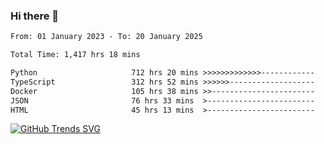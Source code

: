 ### Hi there 👋

<!--START_SECTION:waka-->

```txt
From: 01 January 2023 - To: 20 January 2025

Total Time: 1,417 hrs 18 mins

Python                     712 hrs 20 mins >>>>>>>>>>>>>------------   50.26 %
TypeScript                 312 hrs 52 mins >>>>>>-------------------   22.07 %
Docker                     105 hrs 38 mins >>-----------------------   07.45 %
JSON                       76 hrs 33 mins  >------------------------   05.40 %
HTML                       45 hrs 13 mins  >------------------------   03.19 %
```

<!--END_SECTION:waka-->

[![GitHub Trends SVG](https://api.githubtrends.io/user/svg/IAbuElRuzz/langs)](https://githubtrends.io)
